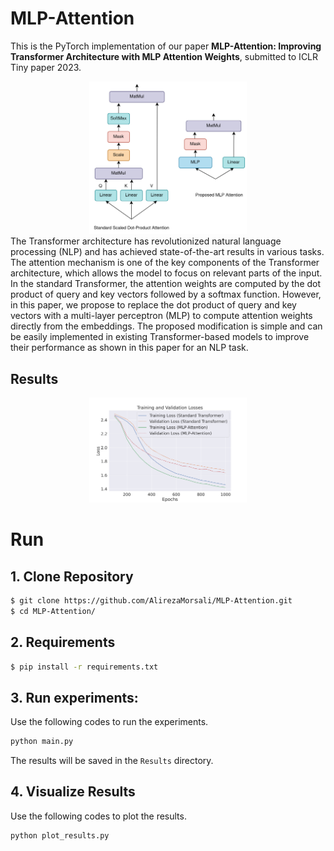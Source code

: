 # MLP-Attention
This is the PyTorch implementation of our paper __MLP-Attention: Improving Transformer Architecture with MLP Attention Weights__, submitted to ICLR Tiny paper 2023.

<div align=center>
<img width=50% src="https://github.com/AlirezaMorsali/MLP-Attention/blob/main/Architecture.png"/>
</div>
The Transformer architecture has revolutionized natural language processing (NLP) and has achieved state-of-the-art results in various tasks. The attention mechanism is one of the key components of the Transformer architecture, which allows the model to focus on relevant parts of the input. In the standard Transformer, the attention weights are computed by the dot product of query and key vectors followed by a softmax function. However, in this paper, we propose to replace the dot product of query and key vectors with a multi-layer perceptron (MLP) to compute attention weights directly from the embeddings.  The proposed modification is simple and can be easily implemented in existing Transformer-based models to improve their performance as shown in this paper for an NLP task.

## Results 
<div align=center>
<img width=50% src="https://github.com/AlirezaMorsali/MLP-Attention/blob/main/Loss.png"/>
</div>

# Run

## 1. Clone Repository
```bash
$ git clone https://github.com/AlirezaMorsali/MLP-Attention.git
$ cd MLP-Attention/
```
## 2. Requirements
```bash
$ pip install -r requirements.txt
```

## 3. Run experiments:
Use the following codes to run the experiments.

```bash
python main.py
```
The results will be saved in the `Results` directory.

## 4. Visualize Results
Use the following codes to plot the results.

```bash
python plot_results.py
```
